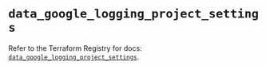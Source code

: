 # `data_google_logging_project_settings`

Refer to the Terraform Registry for docs: [`data_google_logging_project_settings`](https://registry.terraform.io/providers/hashicorp/google/5.19.0/docs/data-sources/logging_project_settings).
